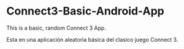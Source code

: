 # Connect3-Basic-Android-App
This is a basic, random Connect 3 App.

Esta en una aplicación aleatoria básica del clasico juego Connect 3.
